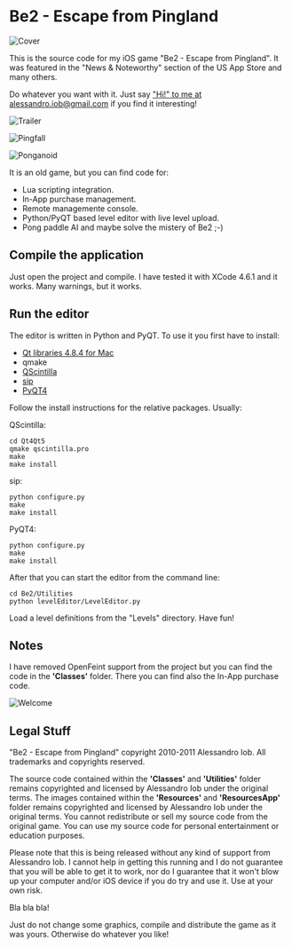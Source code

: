 Be2 - Escape from Pingland
==========================

![Cover](Slides/s0.jpg "Cover")

This is the source code for my iOS game "Be2 - Escape from Pingland". 
It was featured in the "News & Noteworthy" section of the US App Store and many others.

Do whatever you want with it. Just say ["Hi!" to me at alessandro.iob@gmail.com](mailto:alessandro.iob@gmail.com) if you find it interesting!

![Trailer](https://www.youtube.com/watch?v=dBeq6l7NddA)

![Pingfall](Slides/s1.jpg "Pingfall")

![Ponganoid](Slides/s2.jpg "Ponganoid")

It is an old game, but you can find code for:

* Lua scripting integration.
* In-App purchase management.
* Remote managemente console.
* Python/PyQT based level editor with live level upload.
* Pong paddle AI and maybe solve the mistery of Be2 ;-)


Compile the application
-----------------------

Just open the project and compile. I have tested it with XCode 4.6.1 and it works. Many warnings, but it works.

Run the editor
--------------

The editor is written in Python and PyQT. To use it you first have to install:

* [Qt libraries 4.8.4 for Mac](http://releases.qt-project.org/qt4/source/qt-mac-opensource-4.8.4.dmg)
* qmake
* [QScintilla](http://www.riverbankcomputing.com/software/qscintilla/download)
* [sip](http://www.riverbankcomputing.com/software/sip/download)
* [PyQT4](http://www.riverbankcomputing.com/software/pyqt/download)

Follow the install instructions for the relative packages. Usually:

QScintilla:

	cd Qt4Qt5
    qmake qscintilla.pro
    make
    make install
	
sip:

	python configure.py
	make
	make install
	
PyQT4:

	python configure.py
	make
	make install

After that you can start the editor from the command line:

	cd Be2/Utilities
	python levelEditor/LevelEditor.py
	
Load a level definitions from the "Levels" directory. Have fun!

Notes
-----

I have removed OpenFeint support from the project but you can find the code in the **'Classes'** folder. 
There you can find also the In-App purchase code.

![Welcome](Slides/s4.jpg "Welcome")

Legal Stuff
-----------

"Be2 - Escape from Pingland" copyright 2010-2011 Alessandro Iob.
All trademarks and copyrights reserved.

The source code contained within the **'Classes'** and **'Utilities'** folder remains
copyrighted and licensed by Alessandro Iob under the original terms.
The images contained within the **'Resources'** and **'ResourcesApp'** folder remains
copyrighted and licensed by Alessandro Iob under the original terms.
You cannot redistribute or sell my source code from the original
game. You can use my source code for personal entertainment or
education purposes.

Please note that this is being released without any kind of support
from Alessandro Iob. I cannot help in getting this running
and I do not guarantee that you will be able to get it to work, nor
do I guarantee that it won't blow up your computer and/or iOS device
if you do try and use it. Use at your own risk.

Bla bla bla!

Just do not change some graphics, compile and distribute the game as it was yours.
Otherwise do whatever you like!
